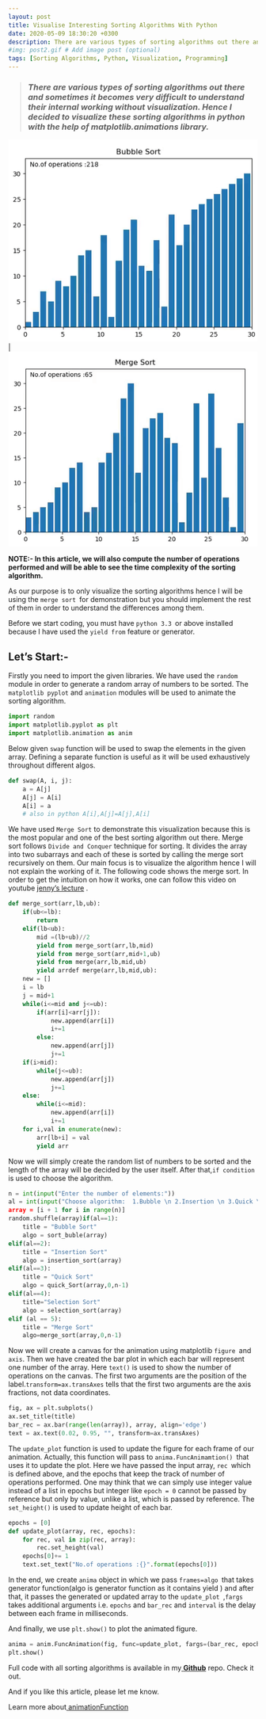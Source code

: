 ```yaml
---
layout: post
title: Visualise Interesting Sorting Algorithms With Python
date: 2020-05-09 18:30:20 +0300
description: There are various types of sorting algorithms out there and sometimes it becomes very difficult to understand their internal working without visualization. Hence I decided to visualize these sorting algorithms in python with the help of matplotlib.animations library. # Add post description (optional)
#img: post2.gif # Add image post (optional)
tags: [Sorting Algorithms, Python, Visualization, Programming]
---
```

> ### *There are various types of sorting algorithms out there and sometimes it becomes very difficult to understand their internal working without visualization. Hence I decided to visualize these sorting algorithms in python with the help of matplotlib.animations library.*

![alt](/assets/img/post2.gif) |![alt](/assets/img/post2_1.gif)



**NOTE:- In this article, we will also compute the number of operations performed and will be able to see the time complexity of the sorting algorithm.**

As our purpose is to only visualize the sorting algorithms hence I will be using the `merge sort `for demonstration but you should implement the rest of them in order to understand the differences among them.

Before we start coding, you must have `python 3.3 `or above installed because I have used the `yield from` feature or generator.

## **Let’s Start:-**

Firstly you need to import the given libraries. We have used the `random` module in order to generate a random array of numbers to be sorted. The `matplotlib pyplot` and `animation` modules will be used to animate the sorting algorithm.

```python
import random
import matplotlib.pyplot as plt
import matplotlib.animation as anim
```

Below given `swap` function will be used to swap the elements in the given array. Defining a separate function is useful as it will be used exhaustively throughout different algos.

```python
def swap(A, i, j):
    a = A[j]
    A[j] = A[i]
    A[i] = a
    # also in python A[i],A[j]=A[j],A[i]
```

We have used `Merge Sort` to demonstrate this visualization because this is the most popular and one of the best sorting algorithm out there. Merge sort follows `Divide and Conquer` technique for sorting. It divides the array into two subarrays and each of these is sorted by calling the merge sort recursively on them. Our main focus is to visualize the algorithm hence I will not explain the working of it. The following code shows the merge sort. In order to get the intuition on how it works, one can follow this video on youtube [jenny’s lecture](https://youtu.be/jlHkDBEumP0.) .

```python
def merge_sort(arr,lb,ub):
    if(ub<=lb):
        return
    elif(lb<ub):
        mid =(lb+ub)//2
        yield from merge_sort(arr,lb,mid)
        yield from merge_sort(arr,mid+1,ub)
        yield from merge(arr,lb,mid,ub)
        yield arrdef merge(arr,lb,mid,ub):
    new = []
    i = lb
    j = mid+1
    while(i<=mid and j<=ub):
        if(arr[i]<arr[j]):
            new.append(arr[i])
            i+=1
        else:
            new.append(arr[j])
            j+=1
    if(i>mid):
        while(j<=ub):
            new.append(arr[j])
            j+=1
    else:
        while(i<=mid):
            new.append(arr[i])
            i+=1
    for i,val in enumerate(new):
        arr[lb+i] = val
        yield arr
```

Now we will simply create the random list of numbers to be sorted and the length of the array will be decided by the user itself. After that,`if condition` is used to choose the algorithm.

```python
n = int(input("Enter the number of elements:"))
al = int(input("Choose algorithm:  1.Bubble \n 2.Insertion \n 3.Quick \n 4.Selection \n 5.Merge Sort))
array = [i + 1 for i in range(n)]
random.shuffle(array)if(al==1):
    title = "Bubble Sort"
    algo = sort_buble(array)
elif(al==2):
    title = "Insertion Sort"
    algo = insertion_sort(array)
elif(al==3):
    title = "Quick Sort"
    algo = quick_Sort(array,0,n-1)
elif(al==4):
    title="Selection Sort"
    algo = selection_sort(array)
elif (al == 5):
    title = "Merge Sort"
    algo=merge_sort(array,0,n-1)
```

Now we will create a canvas for the animation using matplotlib `figure `and `axis`. Then we have created the bar plot in which each bar will represent one number of the array. Here `text()` is used to show the number of operations on the canvas. The first two arguments are the position of the label.`transform=ax.transAxes` tells that the first two arguments are the axis fractions, not data coordinates.

```python
fig, ax = plt.subplots()
ax.set_title(title)
bar_rec = ax.bar(range(len(array)), array, align='edge')
text = ax.text(0.02, 0.95, "", transform=ax.transAxes)
```

The `update_plot` function is used to update the figure for each frame of our animation. Actually, this function will pass to `anima.FuncAnimamtion() `that uses it to update the plot. Here we have passed the input array, `rec `which is defined above, and the epochs that keep the track of number of operations performed. One may think that we can simply use integer value instead of a list in epochs but integer like `epoch = 0` cannot be passed by reference but only by value, unlike a list, which is passed by reference. The `set_height()` is used to update height of each bar.

```python
epochs = [0]
def update_plot(array, rec, epochs):
    for rec, val in zip(rec, array):
        rec.set_height(val)
    epochs[0]+= 1
    text.set_text("No.of operations :{}".format(epochs[0]))
```

In the end, we create `anima` object in which we pass `frames=algo `that takes generator function(algo is generator function as it contains yield ) and after that, it passes the generated or updated array to the `update_plot `,`fargs `takes additional arguments i.e. `epochs` and `bar_rec` and `interval` is the delay between each frame in milliseconds.

And finally, we use `plt.show()` to plot the animated figure.

```python
anima = anim.FuncAnimation(fig, func=update_plot, fargs=(bar_rec, epochs), frames=algo, interval=1, repeat=False)
plt.show()
```

Full code with all sorting algorithms is available in my[ **Github**](https://github.com/PushkaraSharma/Visualize_DS) repo. Check it out. 

And if you like this article, please let me know.

Learn more about[ animationFunction](https://matplotlib.org/3.2.1/api/_as_gen/matplotlib.animation.FuncAnimation.html)